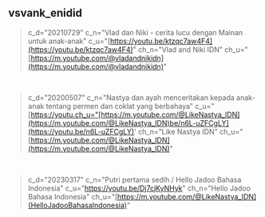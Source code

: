 ## vsvank_enidid
> c_d="20210729" c_n="Vlad dan Niki - cerita lucu dengan Mainan untuk anak-anak" c_u="[https://youtu.be/ktzqc7aw4F4](https://youtu.be/ktzqc7aw4F4)" ch_n="Vlad and Niki IDN" ch_u="[https://m.youtube.com/@vladandnikidn](https://m.youtube.com/@vladandnikidn)"
<br>

> c_d="20200507" c_n="Nastya dan ayah menceritakan kepada anak-anak tentang permen dan coklat yang berbahaya" c_u="[https://youtu.ch_u="[https://m.youtube.com/@LikeNastya_IDN](https://m.youtube.com/@LikeNastya_IDN)be/n6L-uZFCgLY](https://youtu.be/n6L-uZFCgLY)' ch_n="Like Nastya IDN" ch_u="[https://m.youtube.com/@LikeNastya_IDN](https://m.youtube.com/@LikeNastya_IDN)"
<br>

> c_d="20230317" c_n="Putri pertama sedih / Hello Jadoo Bahasa Indonesia" c_u="https://youtu.be/Dj7cjKyNHyk" ch_n="Hello Jadoo Bahasa Indonesia" ch_u="[https://m.youtube.com/@LikeNastya_IDN](HelloJadooBahasaIndonesia)"

